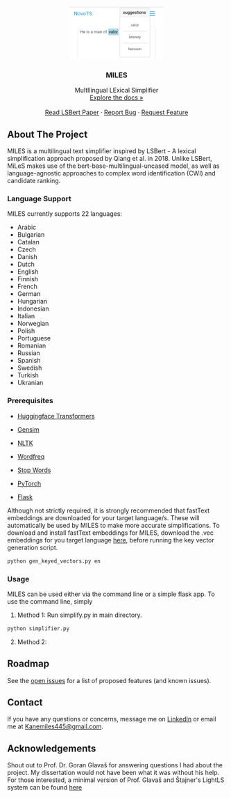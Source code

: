 <!-- PROJECT LOGO -->
<br />
<p align="center">
  <a href="https://github.com/Chrono4/NovoLS">
    <img src="images/novols.jpg" alt="Logo" width="216" height="121">
  </a>

  <h3 align="center">MILES</h3>

  <p align="center">
    MultIlingual LExical Simplifier
    <br />
    <a href="https://github.com/Kvasirs/MILES"><inspectistrong>Explore the docs »</strong></a>
    <br />
    <br />
    <a href="https://arxiv.org/abs/2006.14939">Read LSBert Paper</a>
    ·
    <a href="https://github.com/Kvasirs/MILES/issues">Report Bug</a>
    ·
    <a href="https://github.com/Kvasirs/MILES/issues">Request Feature</a>
  </p>
</p>

<!-- ABOUT THE PROJECT -->
## About The Project

MILES is a multilingual text simplifier inspired by LSBert - A lexical simplification approach proposed by Qiang et al. in 2018. Unlike LSBert, MiLeS makes use of the bert-base-multilingual-uncased model, as well as language-agnostic approaches to complex word identification (CWI) and candidate ranking.

### Language Support

MILES currently supports 22 languages:

* Arabic
* Bulgarian
* Catalan
* Czech
* Danish
* Dutch
* English
* Finnish
* French
* German
* Hungarian
* Indonesian
* Italian
* Norwegian
* Polish
* Portuguese
* Romanian
* Russian
* Spanish
* Swedish
* Turkish
* Ukranian

### Prerequisites

* [Huggingface Transformers](https://huggingface.co/transformers/)

* [Gensim](https://radimrehurek.com/gensim/)

* [NLTK](https://www.nltk.org/)

* [Wordfreq](https://pypi.org/project/wordfreq/)

* [Stop Words](https://pypi.org/project/stop-words/)

* [PyTorch](https://pytorch.org/)

* [Flask](https://flask.palletsprojects.com/en/1.1.x/)

Although not strictly required, it is strongly recommended that fastText embeddings are downloaded for your target language/s. These will automatically be used by MILES to make more accurate simplifications. To download and install fastText embeddings for MILES, download the .vec embeddings for you target language [here](https://fasttext.cc/docs/en/crawl-vectors.html), before running the key vector generation script.

```sh
python gen_keyed_vectors.py en
```

### Usage

MILES can be used either via the command line or a simple flask app. To use the command line, simply

1. Method 1: Run simplify.py in main directory.
```sh
python simplifier.py
```
2. Method 2: 

<!-- ROADMAP -->
## Roadmap

See the [open issues](https://https://github.com/Chrono4/NovoLS/issues) for a list of proposed features (and known issues).

<!-- CONTACT -->
## Contact

If you have any questions or concerns, message me on [LinkedIn](https://www.linkedin.com/in/kane-miles-dev/) or email me at Kanemiles445@gmail.com.

<!-- ACKNOWLEDGEMENTS -->
## Acknowledgements

Shout out to Prof. Dr. Goran Glavaš for answering questions I had about the project. My dissertation would not have been what it was without his help. For those interested, a minimal version of Prof. Glavaš and Štajner's LightLS system can be found [here](https://github.com/codogogo/lightls)
